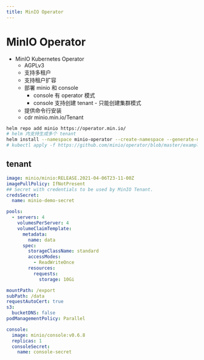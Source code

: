 ```yaml
---
title: MinIO Operator
---
```


# MinIO Operator

- MinIO Kubernetes Operator
  - AGPLv3
  - 支持多租户
  - 支持租户扩容
  - 部署 minio 和 console
    - console 有 operator 模式
    - console 支持创建 tenant - 只能创建集群模式
  - 提供命令行安装
  - cdr minio.min.io/Tenant

```bash
helm repo add minio https://operator.min.io/
# helm 内支持生成多个 tenant
helm install --namespace minio-operator --create-namespace --generate-name minio/minio-operator
# kubectl apply -f https://github.com/minio/operator/blob/master/examples/tenant.yaml
```

## tenant

```yaml
image: minio/minio:RELEASE.2021-04-06T23-11-00Z
imagePullPolicy: IfNotPresent
## Secret with credentials to be used by MinIO Tenant.
credsSecret:
  name: minio-demo-secret

pools:
  - servers: 4
    volumesPerServer: 4
    volumeClaimTemplate:
      metadata:
        name: data
      spec:
        storageClassName: standard
        accessModes:
          - ReadWriteOnce
        resources:
          requests:
            storage: 10Gi

mountPath: /export
subPath: /data
requestAutoCert: true
s3:
  bucketDNS: false
podManagementPolicy: Parallel

console:
  image: minio/console:v0.6.8
  replicas: 1
  consoleSecret:
    name: console-secret
```
